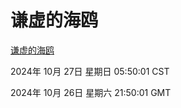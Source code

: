 # 谦虚的海鸥
[谦虚的海鸥](http://219.139.197.74:56308/qxdho/course/base/hotlink/index.php)

2024年 10月 27日 星期日 05:50:01 CST

2024年 10月 26日 星期六 21:50:01 GMT
